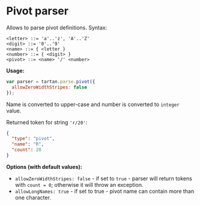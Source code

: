 # Pivot parser

Allows to parse pivot definitions. Syntax:
```bnf
<letter> ::= 'a'..'z', 'A'..'Z'
<digit> ::= '0'..'9'
<name> ::= { <letter }
<number> ::= { <digit> }
<pivot> ::= <name> '/' <number> 
```

**Usage:** 
```javascript
var parser = tartan.parse.pivot({
  allowZeroWidthStripes: false
});
```

Name is converted to upper-case and number is converted
to `integer` value.

Returned token for string `'r/20'`:
```json
{
  "type": "pivot",
  "name": "R",
  "count": 20
}
```

**Options (with default values):**

* `allowZeroWidthStripes: false` - if set to `true` - parser will return
tokens with `count = 0`; otherwise it will throw an exception.
* `allowLongNames: true` - if set to true - pivot name can contain more than
one character.
